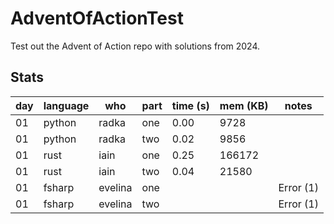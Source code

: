 # AdventOfActionTest

Test out the Advent of Action repo with solutions from 2024.


## Stats

| day | language | who | part | time (s) | mem (KB) | notes |
| --- | --- | --- | --- | --- | --- | --- |
| 01 | python | radka | one | 0.00 | 9728 |  |
| 01 | python | radka | two | 0.02 | 9856 |  |
| 01 | rust | iain | one | 0.25 | 166172 |  |
| 01 | rust | iain | two | 0.04 | 21580 |  |
| 01 | fsharp | evelina | one |  |  | Error (1) |
| 01 | fsharp | evelina | two |  |  | Error (1) |
